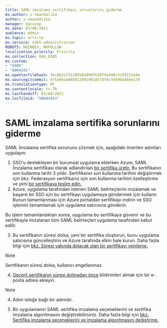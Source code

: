 ```yaml
---
title: SAML imzalama sertifikası sorunlarını giderme
ms.author: v-smandalika
author: v-smandalika
manager: dansimp
ms.date: 03/08/2021
audience: Admin
ms.topic: article
ms.service: o365-administration
ROBOTS: NOINDEX, NOFOLLOW
localization_priority: Priority
ms.collection: Adm_O365
ms.custom:
- "9406"
- "9004341"
ms.openlocfilehash: 3bc8b2e751395b8a099fb5079ad40c5c93222e0e
ms.sourcegitcommit: 475a9eaa095812091991857df6cf6490a8bbe179
ms.translationtype: MT
ms.contentlocale: tr-TR
ms.lasthandoff: 03/08/2021
ms.locfileid: "50694453"
---
```

# <a name="troubleshoot-saml-signing-certificate-issues"></a>SAML imzalama sertifika sorunlarını giderme

SAML İmzalama sertifika sorununu çözmek için, aşağıdaki önerilen adımları uygulayın:

1. SSO'u destekleyen bir kurumsal uygulama eklerken Azure, SAML İmzalama sertifikası olarak adlandırılan [bir sertifika üretir.](https://docs.microsoft.com/azure/active-directory/manage-apps/manage-certificates-for-federated-single-sign-on#auto-generated-certificate-for-gallery-and-non-gallery-applications) Bu sertifikanın son kullanma tarihi 3 yıldır. Sertifikanın son kullanma tarihini değiştirmek için bkz. Federasyon sertifikanız için son kullanma tarihini özelleştirme ve yeni [bir sertifikaya teslim edin.](https://docs.microsoft.com/azure/active-directory/manage-apps/manage-certificates-for-federated-single-sign-on#customize-the-expiration-date-for-your-federation-certificate-and-roll-it-over-to-a-new-certificate)
2. Azure, uygulama tarafından istenen SAML belirteçlerini imzalamak ve başarılı bir SSO için bu sertifikayı uygulamaya göndermek için kullanır. Bunun tamamlanması için Azure portaldan sertifikayı indirin ve SSO işlemini tamamlamak için uygulama satıcısına gönderin.

Bu işlem tamamlandıktan sonra, uygulama bu sertifikaya güvenir ve bu sertifikayla imzalanan tüm SAML belirteçleri uygulama tarafından kabul edilir.

3. Bu sertifikanın süresi dolsa, yeni bir sertifika oluşturun, bunu uygulama satıcısına güncelleştirin ve Azure tarafında etkin hale kurun. Daha fazla bilgi için [bkz. Süresi yakında dolacak olan bir sertifikayı yenileme.](https://docs.microsoft.com/azure/active-directory/manage-apps/manage-certificates-for-federated-single-sign-on#renew-a-certificate-that-will-soon-expire)

> [!NOTE]
> Sertifikanın süresi dolsa, kullanıcı engellanmaz.

4. [Geçerli sertifikanın süresi dolmadan önce](https://docs.microsoft.com/azure/active-directory/manage-apps/manage-certificates-for-federated-single-sign-on#add-email-notification-addresses-for-certificate-expiration) bildirimleri almak için bir e-posta adresi ekleyin.

> [!NOTE]
> 4. Adım isteğe bağlı bir adımdır.

5. Bir uygulamanın SAML sertifika imzalama seçeneklerini ve sertifika imzalama algoritmasını değiştirebilirsiniz. Daha fazla bilgi için [bkz. Sertifika imzalama seçeneklerini ve imzalama algoritmasını değiştirme.](https://docs.microsoft.com/azure/active-directory/manage-apps/certificate-signing-options)

